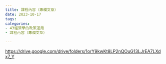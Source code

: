 ```yaml
---
title: 課程內容（專欄文章）
date: 2023-10-17
tags: 
categories:
- 43經濟學的政策運用
- 課程內容（專欄文章）

---
```

https://drive.google.com/drive/folders/1orY9kwKt8LP2nQOuG13LJrEA7LXdx7_Y
